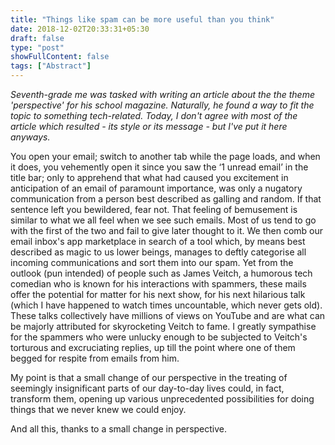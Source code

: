 ```yaml
---
title: "Things like spam can be more useful than you think"
date: 2018-12-02T20:33:31+05:30
draft: false
type: "post"
showFullContent: false
tags: ["Abstract"]
---
```

_Seventh-grade me was tasked with writing an article about the the theme 'perspective' for his school magazine. Naturally, he found a way to fit the topic to something tech-related. Today, I don't agree with most of the article which resulted - its style or its message - but I've put it here anyways._

You open your email; switch to another tab while the page loads, and when it does, you vehemently open it since you saw the ‘1 unread email’ in the title bar; only to apprehend that what had caused you excitement in anticipation of an email of paramount importance, was only a nugatory communication from a person best described as galling and random. If that sentence left you bewildered, fear not. That feeling of bemusement is similar to what we all feel when we see such emails. Most of us tend to go with the first of the two and fail to give later thought to it. We then comb our email inbox's app marketplace in search of a tool which, by means best described as magic to us lower beings, manages to deftly categorise all incoming communications and sort them into our spam. Yet from the outlook (pun intended) of people such as James Veitch, a humorous tech comedian who is known for his interactions with spammers, these mails offer the potential for matter for his next show, for his next hilarious talk (which I have happened to watch times uncountable, which never gets old). These talks collectively have millions of views on YouTube and are what can be majorly attributed for skyrocketing Veitch to fame. I greatly sympathise for the spammers who were unlucky enough to be subjected to Veitch's torturous and excruciating replies, up till the point where one of them begged for respite from emails from him.

My point is that a small change of our perspective in the treating of seemingly insignificant parts of our day-to-day lives could, in fact, transform them, opening up various unprecedented possibilities for doing things that we never knew we could enjoy.

And all this, thanks to a small change in perspective.
